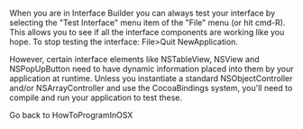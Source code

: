 

When you are in Interface Builder you can always test your interface by selecting the "Test Interface" menu item of the "File" menu (or hit cmd-R).  This allows you to see if all the interface components are working like you hope.
To stop testing the interface: File>Quit NewApplication.

However, certain interface elements like NSTableView, NSView and NSPopUpButton need to have dynamic information placed into them by your application at runtime. Unless you instantiate a standard NSObjectController and/or NSArrayController and use the CocoaBindings system, you'll need to compile and run your application to test these.

Go back to HowToProgramInOSX

